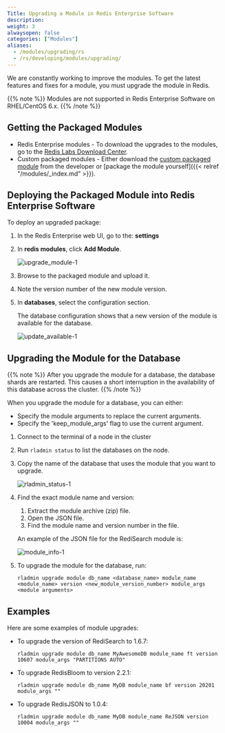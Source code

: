 ```yaml
---
Title: Upgrading a Module in Redis Enterprise Software
description:
weight: 3
alwaysopen: false
categories: ["Modules"]
aliases:
  - /modules/upgrading/rs
  - /rs/developing/modules/upgrading/
---
```

We are constantly working to improve the modules.
To get the latest features and fixes for a module, you must upgrade the module in Redis.

{{% note %}}
Modules are not supported in Redis Enterprise Software on RHEL/CentOS 6.x.
{{% /note %}}

## Getting the Packaged Modules

- Redis Enterprise modules - To download the upgrades to the modules,
    go to the [Redis Labs Download Center](https://redislabs.com/download-center/modules/).
- Custom packaged modules - Either download the [custom packaged module](https://redislabs.com/community/redis-modules-hub/) from the developer or [package the module yourself]({{< relref "/modules/_index.md" >}}).

## Deploying the Packaged Module into Redis Enterprise Software

To deploy an upgraded package:

1. In the Redis Enterprise web UI, go to the: **settings**
1. In **redis modules**, click **Add Module**.

    ![upgrade_module-1](/images/rs/upgrade_module-1.png?width=1600&height=956)

1. Browse to the packaged module and upload
    it.
1. Note the version number of the new module version.
1. In **databases**, select the configuration section.

    The database configuration shows that a new version of the module is available for the database.

    ![update_available-1](/images/rs/update_available-1.png?width=1346&height=1600)

## Upgrading the Module for the Database

{{% note %}}
After you upgrade the module for a database, the database shards are restarted.
This causes a short interruption in the availability of this database across the cluster.
{{% /note %}}

When you upgrade the module for a database, you can either:

- Specify the module arguments to replace the current arguments.
- Specify the 'keep_module_args' flag to use the current argument.

1. Connect to the terminal of a node in the cluster
1. Run `rladmin status` to list the databases on the node.
1. Copy the name of the database that uses the module that you want to upgrade.

    ![rladmin_status-1](/images/rs/rladmin_status-1.png?width=1000&height=214)

1. Find the exact module name and version:

    1. Extract the module archive (zip) file.
    1. Open the JSON file.
    1. Find the module name and version number in the file.

    An example of the JSON file for the RediSearch module is:

    ![module_info-1](/images/rs/module_info-1.png?width=1000&height=382)

1. To upgrade the module for the database, run:

    ```src
    rladmin upgrade module db_name <database_name> module_name <module_name> version <new_module_version_number> module_args <module arguments>
    ```

## Examples

Here are some examples of module upgrades:

- To upgrade the version of RediSearch to 1.6.7:

    ```src
    rladmin upgrade module db_name MyAwesomeDB module_name ft version 10607 module_args "PARTITIONS AUTO"
    ```

- To upgrade RedisBloom to version 2.2.1:

    ```src
    rladmin upgrade module db_name MyDB module_name bf version 20201 module_args ""
    ```

- To upgrade RedisJSON to 1.0.4:

    ```src
    rladmin upgrade module db_name MyDB module_name ReJSON version 10004 module_args ""
    ```
